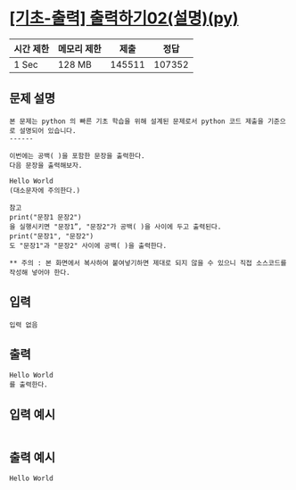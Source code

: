 # [[기초-출력] 출력하기02(설명)(py)](https://codeup.kr/problem.php?id=6002)

| 시간 제한 | 메모리 제한 | 제출 | 정답 |
| --- | --- | --- | --- |
| 1 Sec | 128 MB | 145511 | 107352 |

## **문제 설명**

```
본 문제는 python 의 빠른 기초 학습을 위해 설계된 문제로서 python 코드 제출을 기준으로 설명되어 있습니다.
------

이번에는 공백( )을 포함한 문장을 출력한다.
다음 문장을 출력해보자.

Hello World
(대소문자에 주의한다.)

참고
print("문장1 문장2")
을 실행시키면 "문장1”, "문장2"가 공백( )을 사이에 두고 출력된다.
print("문장1", "문장2")
도 "문장1"과 "문장2" 사이에 공백( )을 출력한다.

** 주의 : 본 화면에서 복사하여 붙여넣기하면 제대로 되지 않을 수 있으니 직접 소스코드를 작성해 넣어야 한다.
```

## 입력

```
입력 없음
```

## 출력

```
Hello World
를 출력한다.
```

## 입력 예시

```

```

## 출력 예시

```
Hello World
```
